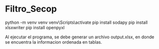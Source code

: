 # Filtro_Secop

python -m venv venv
venv\Scripts\activate
pip install sodapy
pip install xlsxwriter
pip install openpyxl

Al ejecutar el programa, se debe generar un archivo output.xlsx, en donde se encuentra la informacion ordenada en tablas.
